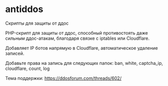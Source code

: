 # antiddos
Скрипты для защиты от ддос

PHP-скрипт для защиты от ддос, способный противостоять даже сильным ддос-атакам, благодаря связке с iptables или Cloudflare.

Добавляет IP ботов напрямую в Cloudflare, автоматическое удаление записей. 

Добавьте права на запись для следующих папок: ban, white, captcha_ip, cloudflare, count, log

Тема поддержки: https://ddosforum.com/threads/602/
